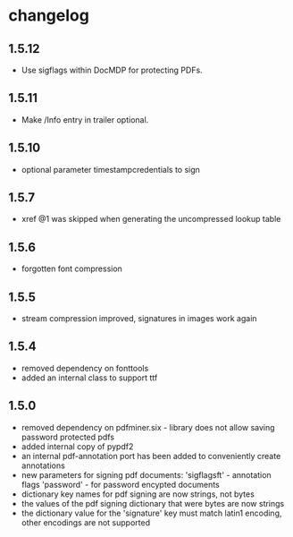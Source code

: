 # changelog

## 1.5.12
 - Use sigflags within DocMDP for protecting PDFs.

## 1.5.11
 - Make /Info entry in trailer optional.

## 1.5.10
 - optional parameter timestampcredentials to sign

## 1.5.7
 - xref @1 was skipped when generating the uncompressed lookup table

## 1.5.6
 - forgotten font compression

## 1.5.5
 - stream compression improved, signatures in images work again

## 1.5.4
 - removed dependency on fonttools
 - added an internal class to support ttf

## 1.5.0

 - removed dependency on pdfminer.six - library does not allow saving password protected pdfs
 - added internal copy of pypdf2
 - an internal pdf-annotation port has been added to conveniently create annotations
 - new parameters for signing pdf documents:
    'sigflagsft' - annotation flags
    'password' - for password encypted documents
 - dictionary key names for pdf signing are now strings, not bytes
 - the values of the pdf signing dictionary that were bytes are now strings
 - the dictionary value for the 'signature' key must match latin1 encoding,
    other encodings are not supported
